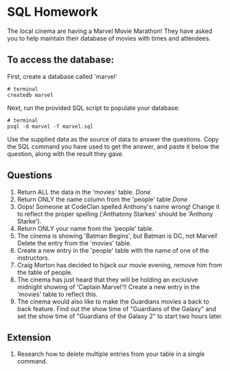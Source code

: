 # SQL Homework

The local cinema are having a Marvel Movie Marathon! They have asked you to help maintain their database of movies with times and attendees.

## To access the database:

First, create a database called 'marvel'

```
# terminal
createdb marvel
```

Next, run the provided SQL script to populate your database:

```
# terminal
psql -d marvel -f marvel.sql
```

Use the supplied data as the source of data to answer the questions. Copy the SQL command you have used to get the answer, and paste it below the question, along with the result they gave.

## Questions

1.  Return ALL the data in the 'movies' table. *Done*
2.  Return ONLY the name column from the 'people' table *Done*
3.  Oops! Someone at CodeClan spelled Anthony's name wrong! Change it to reflect the proper spelling ('Anthatony Starkes' should be 'Anthony Starke').
4.  Return ONLY your name from the 'people' table.
5.  The cinema is showing 'Batman Begins', but Batman is DC, not Marvel! Delete the entry from the 'movies' table.
6.  Create a new entry in the 'people' table with the name of one of the instructors.
7.  Craig Morton has decided to hijack our movie evening, remove him from the table of people.
8.  The cinema has just heard that they will be holding an exclusive midnight showing of 'Captain Marvel'!! Create a new entry in the 'movies' table to reflect this.
9.  The cinema would also like to make the Guardians movies a back to back feature. Find out the show time of "Guardians of the Galaxy" and set the show time of "Guardians of the Galaxy 2" to start two hours later.

## Extension

1.  Research how to delete multiple entries from your table in a single command.

